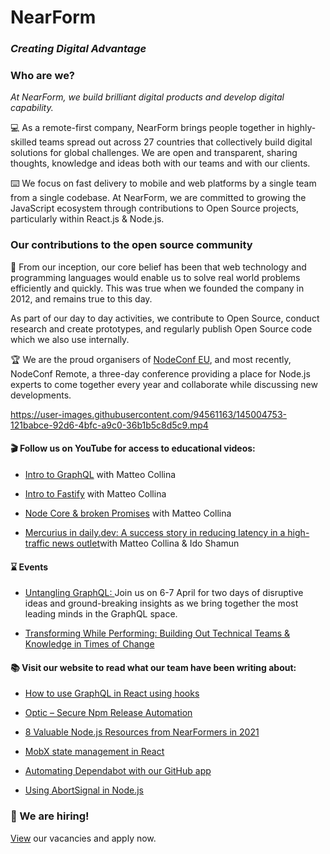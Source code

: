 # NearForm
### *Creating Digital Advantage* 

### Who are we? 

*At NearForm, we build brilliant digital products and develop digital capability.*

:computer: As a remote-first company, NearForm brings people together in highly-skilled teams spread out across 27 countries that collectively build digital solutions for global challenges. We are open and transparent, sharing thoughts, knowledge and ideas both with our teams and with our clients. 

:keyboard: We focus on fast delivery to mobile and web platforms by a single team from a single codebase. At NearForm, we are committed to growing the JavaScript ecosystem through contributions to Open Source projects, particularly within React.js & Node.js. 

### Our contributions to the open source community

:busts_in_silhouette: From our inception, our core belief has been that web technology and programming languages would enable us to solve real world problems efficiently and quickly. This was true when we founded the company in 2012,  and remains true to this day.

As part of our day to day activities, we contribute to Open Source, conduct research and create prototypes, and regularly publish Open Source code which we also use internally. 

:trophy: We are the proud organisers of [NodeConf EU](https://twitter.com/nodeconfremote), and most recently, NodeConf Remote, a three-day conference providing a place for Node.js experts to come together every year and collaborate while discussing new developments.

https://user-images.githubusercontent.com/94561163/145004753-121babce-92d6-4bfc-a9c0-36b1b5c8d5c9.mp4


#### :clapper: Follow us on YouTube for access to educational videos: 

- [Intro to GraphQL](https://www.youtube.com/watch?v=-pZM1MiHfWo) with Matteo Collina

- [Intro to Fastify](https://www.youtube.com/watch?v=FQu8FnTzOR0) with Matteo Collina

- [Node Core & broken Promises](https://www.youtube.com/watch?v=qOHgQAV2ydo) with Matteo Collina 

- [Mercurius in daily.dev: A success story in reducing latency in a high-traffic news outlet](https://www.youtube.com/watch?v=UKaJDmwIIpE&t=1s)with Matteo Collina & Ido Shamun

#### 	:hourglass: Events

- [Untangling GraphQL: ](https://hopin.com/events/untangling-graphql?utm_source=PR&utm_campaign=PR) Join us on 6-7 April for two days of disruptive ideas and ground-breaking insights as we bring together the most leading minds in the GraphQL space. 

- [Transforming While Performing: Building Out Technical Teams & Knowledge in Times of Change](https://nearform.zoom.us/webinar/register/7216466664574/WN_bn4IgdTkTtC7HXnIi90ADw)

#### :books: Visit our website to read what our team have been writing about: 

- [How to use GraphQL in React using hooks](https://www.nearform.com/blog/how-to-use-graphql-in-react-using-hooks/)

- [Optic – Secure Npm Release Automation](https://www.nearform.com/blog/optic-secure-npm-release-automation/)

- [8 Valuable Node.js Resources from NearFormers in 2021
](https://www.nearform.com/blog/8-valuable-node-js-resources-2021/)

- [MobX state management in React](https://www.nearform.com/blog/mobx-state-management-in-react/)

- [Automating Dependabot with our GitHub app
](https://www.nearform.com/blog/github-dependabot-automation/)

- [Using AbortSignal in Node.js](https://www.nearform.com/blog/using-abortsignal-in-node-js/)

### :round_pushpin: We are hiring!
[View](https://www.nearform.com/careers/) our vacancies and apply now. 

